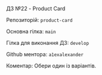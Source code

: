  ДЗ №22 - Product Card

Репозиторій: `product-card` 

Основна гілка: `main`

Гілка для виконання ДЗ: `develop`

Github ментора: `a1exalexander`

Коментар: Обери один із варіантів.